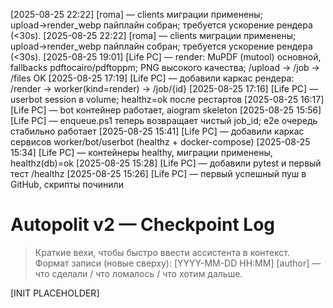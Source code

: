 [2025-08-25 22:22] [roma] — clients миграции применены; upload→render_webp пайплайн собран; требуется ускорение рендера (<30s).
[2025-08-25 22:22] [roma] — clients миграции применены; upload→render_webp пайплайн собран; требуется ускорение рендера (<30s).
[2025-08-25 19:01] [Life PC] — render: MuPDF (mutool) основной, fallbacks pdftocairo/pdftoppm; PNG высокого качества; /upload -> /job -> /files OK
[2025-08-25 17:19] [Life PC] — добавили каркас рендера: /render → worker(kind=render) → /job/{id}
[2025-08-25 17:16] [Life PC] — userbot session в volume; healthz=ok после рестартов
[2025-08-25 16:17] [Life PC] — bot контейнер работает, aiogram skeleton
[2025-08-25 15:56] [Life PC] — enqueue.ps1 теперь возвращает чистый job_id; e2e очередь стабильно работает
[2025-08-25 15:41] [Life PC] — добавили каркас сервисов worker/bot/userbot (healthz + docker-compose)
[2025-08-25 15:34] [Life PC] — контейнеры healthy, миграции применены, healthz(db)=ok
[2025-08-25 15:28] [Life PC] — добавили pytest и первый тест /healthz
[2025-08-25 15:26] [Life PC] — первый успешный пуш в GitHub, скрипты починили
# Autopolit v2 — Checkpoint Log

> Краткие вехи, чтобы быстро ввести ассистента в контекст.
> Формат записи (новые сверху):
> [YYYY-MM-DD HH:MM] [author] — что сделали / что ломалось / что хотим дальше.

[INIT PLACEHOLDER]











